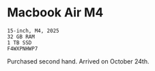 # Macbook Air M4

```text
15-inch, M4, 2025
32 GB RAM 
1 TB SSD
F4WXPNHWP7
```

Purchased second hand. 
Arrived on October 24th.




